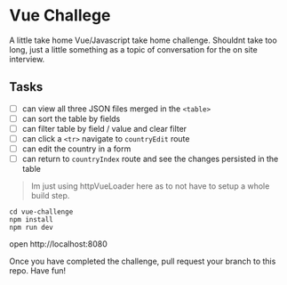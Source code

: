 # Vue Challege
A little take home Vue/Javascript take home challenge. Shouldnt take too long, just a little something as a topic of conversation for the on site interview.

## Tasks

- [ ] can view all three JSON files merged in the `<table>`
- [ ] can sort the table by fields
- [ ] can filter table by field / value and clear filter
- [ ] can click a `<tr>` navigate to `countryEdit` route
- [ ] can edit the country in a form
- [ ] can return to `countryIndex` route and see the changes persisted in the table

> Im just using httpVueLoader here as to not have to setup a whole build step.

```
cd vue-challenge
npm install
npm run dev
```
open http://localhost:8080

Once you have completed the challenge, pull request your branch to this repo. Have fun!
